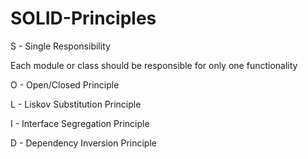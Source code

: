# SOLID-Principles

S - Single Responsibility 

Each module or class should be responsible for only one functionality

O - Open/Closed Principle
 
L - Liskov Substitution Principle
 
I - Interface Segregation Principle
 
D - Dependency Inversion Principle